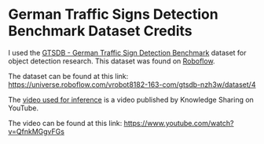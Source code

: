 # German Traffic Signs Detection Benchmark Dataset Credits
I used the [GTSDB - German Traffic Sign Detection Benchmark](https://universe.roboflow.com/vrobot8182-163-com/gtsdb-nzh3w/dataset/4) dataset for object detection research. This dataset was found on [Roboflow](https://universe.roboflow.com/).

The dataset can be found at this link: https://universe.roboflow.com/vrobot8182-163-com/gtsdb-nzh3w/dataset/4

The [video used for inference](https://www.youtube.com/watch?v=QfnkMGgvFGs) is a video published by Knowledge Sharing on YouTube.

The video can be found at this link: https://www.youtube.com/watch?v=QfnkMGgvFGs